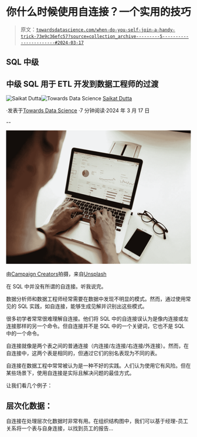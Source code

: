 # 你什么时候使用自连接？一个实用的技巧

> 原文：[`towardsdatascience.com/when-do-you-self-join-a-handy-trick-73e9c36efc57?source=collection_archive---------5-----------------------#2024-03-17`](https://towardsdatascience.com/when-do-you-self-join-a-handy-trick-73e9c36efc57?source=collection_archive---------5-----------------------#2024-03-17)

## SQL 中级

## 中级 SQL 用于 ETL 开发到数据工程师的过渡

[](https://medium.com/@withsaikat?source=post_page---byline--73e9c36efc57--------------------------------)![Saikat Dutta](https://medium.com/@withsaikat?source=post_page---byline--73e9c36efc57--------------------------------)[](https://towardsdatascience.com/?source=post_page---byline--73e9c36efc57--------------------------------)![Towards Data Science](https://towardsdatascience.com/?source=post_page---byline--73e9c36efc57--------------------------------) [Saikat Dutta](https://medium.com/@withsaikat?source=post_page---byline--73e9c36efc57--------------------------------)

·发表于[Towards Data Science](https://towardsdatascience.com/?source=post_page---byline--73e9c36efc57--------------------------------) ·7 分钟阅读·2024 年 3 月 17 日

--

![](img/46d7fc66733d8563e73f2c0afc2cf7e6.png)

由[Campaign Creators](https://unsplash.com/@campaign_creators?utm_source=medium&utm_medium=referral)拍摄，来自[Unsplash](https://unsplash.com/?utm_source=medium&utm_medium=referral)

在 SQL 中并没有所谓的自连接。听我说完。

数据分析师和数据工程师经常需要在数据中发现不明显的模式。然而，通过使用常见的 SQL 实践，如自连接，能够生成见解并识别出这些模式。

很多初学者常常很难理解自连接。他们将 SQL 中的自连接误认为是像内连接或左连接那样的另一个命令。但自连接并不是 SQL 中的一个关键词，它也不是 SQL 中的一个命令。

自连接就像是两个表之间的普通连接（内连接/左连接/右连接/外连接）。然而，在自连接中，这两个表是相同的，但通过它们的别名表现为不同的表。

自连接在数据工程中常常被认为是一种不好的实践。人们认为使用它有风险。但在某些场景下，使用自连接是实际且解决问题的最佳方式。

让我们看几个例子：

## **层次化数据：**

自连接在处理层次化数据时非常有用。在组织结构图中，我们可以基于经理-员工关系将一个表与自身连接，以找到员工的报告...
